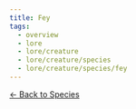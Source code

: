 ```yaml
---
title: Fey
tags:
  - overview
  - lore
  - lore/creature
  - lore/creature/species
  - lore/creature/species/fey
---
```

[<- Back to Species](../index.md)